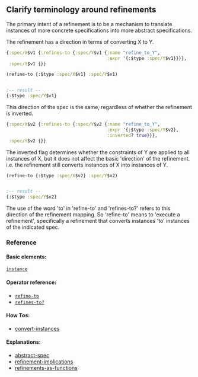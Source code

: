 <!---
  This markdown file was generated. Do not edit.
  -->

## Clarify terminology around refinements

The primary intent of a refinement is to be a mechanism to translate instances of more concrete specifications into more abstract specifications.

The refinement has a direction in terms of converting X to Y.

```clojure
{:spec/X$v1 {:refines-to {:spec/Y$v1 {:name "refine_to_Y",
                                      :expr '{:$type :spec/Y$v1}}}},
 :spec/Y$v1 {}}
```

```clojure
(refine-to {:$type :spec/X$v1} :spec/Y$v1)


;-- result --
{:$type :spec/Y$v1}
```

This direction of the spec is the same, regardless of whether the refinement is inverted.

```clojure
{:spec/X$v2 {:refines-to {:spec/Y$v2 {:name "refine_to_Y",
                                      :expr '{:$type :spec/Y$v2},
                                      :inverted? true}}},
 :spec/Y$v2 {}}
```

The inverted flag determines whether the constraints of Y are applied to all instances of X, but it does not affect the basic 'direction' of the refinement. i.e. the refinement still converts instances of X into instances of Y.

```clojure
(refine-to {:$type :spec/X$v2} :spec/Y$v2)


;-- result --
{:$type :spec/Y$v2}
```

The use of the word 'to' in 'refine-to' and 'refines-to?' refers to this direction of the refinement mapping. So 'refine-to' means to 'execute a refinement', specifically a refinement that converts instances 'to' instances of the indicated spec.

### Reference

#### Basic elements:

[`instance`](../halite_basic-syntax-reference.md#instance)

#### Operator reference:

* [`refine-to`](halite_full-reference.md#refine-to)
* [`refines-to?`](halite_full-reference.md#refines-to_Q)


#### How Tos:

* [convert-instances](../how-to/halite_convert-instances.md)


#### Explanations:

* [abstract-spec](../how-to/halite_abstract-spec.md)
* [refinement-implications](../how-to/halite_refinement-implications.md)
* [refinements-as-functions](../how-to/halite_refinements-as-functions.md)


